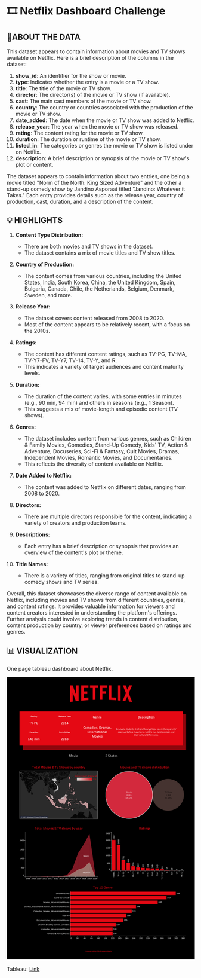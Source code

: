 # 🎞️ Netflix Dashboard Challenge

## 📑ABOUT THE DATA

This dataset appears to contain information about movies and TV shows available on Netflix. Here is a brief description of the columns in the dataset:

1. **show_id**: An identifier for the show or movie.
2. **type**: Indicates whether the entry is a movie or a TV show.
3. **title**: The title of the movie or TV show.
4. **director**: The director(s) of the movie or TV show (if available).
5. **cast**: The main cast members of the movie or TV show.
6. **country**: The country or countries associated with the production of the movie or TV show.
7. **date_added**: The date when the movie or TV show was added to Netflix.
8. **release_year**: The year when the movie or TV show was released.
9. **rating**: The content rating for the movie or TV show.
10. **duration**: The duration or runtime of the movie or TV show.
11. **listed_in**: The categories or genres the movie or TV show is listed under on Netflix.
12. **description**: A brief description or synopsis of the movie or TV show's plot or content.

The dataset appears to contain information about two entries, one being a movie titled "Norm of the North: King Sized Adventure" and the other a stand-up comedy show by Jandino Asporaat titled "Jandino: Whatever it Takes." Each entry provides details such as the release year, country of production, cast, duration, and a description of the content.


## 💡 HIGHLIGHTS

1. **Content Type Distribution:**
   - There are both movies and TV shows in the dataset.
   - The dataset contains a mix of movie titles and TV show titles.

2. **Country of Production:**
   - The content comes from various countries, including the United States, India, South Korea, China, the United Kingdom, Spain, Bulgaria, Canada, Chile, the Netherlands, Belgium, Denmark, Sweden, and more.

3. **Release Year:**
   - The dataset covers content released from 2008 to 2020.
   - Most of the content appears to be relatively recent, with a focus on the 2010s.

4. **Ratings:**
   - The content has different content ratings, such as TV-PG, TV-MA, TV-Y7-FV, TV-Y7, TV-14, TV-Y, and R.
   - This indicates a variety of target audiences and content maturity levels.

5. **Duration:**
   - The duration of the content varies, with some entries in minutes (e.g., 90 min, 94 min) and others in seasons (e.g., 1 Season).
   - This suggests a mix of movie-length and episodic content (TV shows).

6. **Genres:**
   - The dataset includes content from various genres, such as Children & Family Movies, Comedies, Stand-Up Comedy, Kids' TV, Action & Adventure, Docuseries, Sci-Fi & Fantasy, Cult Movies, Dramas, Independent Movies, Romantic Movies, and Documentaries.
   - This reflects the diversity of content available on Netflix.

7. **Date Added to Netflix:**
   - The content was added to Netflix on different dates, ranging from 2008 to 2020.

8. **Directors:**
   - There are multiple directors responsible for the content, indicating a variety of creators and production teams.

9. **Descriptions:**
   - Each entry has a brief description or synopsis that provides an overview of the content's plot or theme.

10. **Title Names:**
    - There is a variety of titles, ranging from original titles to stand-up comedy shows and TV series.

Overall, this dataset showcases the diverse range of content available on Netflix, including movies and TV shows from different countries, genres, and content ratings. It provides valuable information for viewers and content creators interested in understanding the platform's offerings. Further analysis could involve exploring trends in content distribution, content production by country, or viewer preferences based on ratings and genres.


## 📊 VISUALIZATION

One page tableau dashboard about Netflix.

<div align="center"><img src="Netflix.png" alt="Image"></div>

Tableau: [Link](https://public.tableau.com/app/profile/mcandrew.nielo/viz/NetflixDashboard_16938373428080/Netflix)

